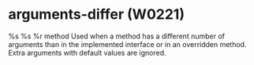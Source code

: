 # arguments-differ (W0221)

%s %s %r method Used when a method has a different number of arguments
than in the implemented interface or in an overridden method. Extra
arguments with default values are ignored.
